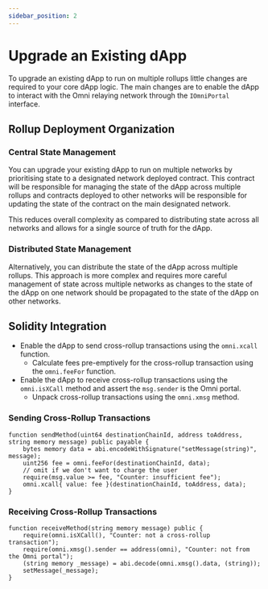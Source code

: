 ```yaml
---
sidebar_position: 2
---
```


# Upgrade an Existing dApp

To upgrade an existing dApp to run on multiple rollups little changes are required to your core dApp logic. The main changes are to enable the dApp to interact with the Omni relaying network through the `IOmniPortal` interface.

## Rollup Deployment Organization

### Central State Management

You can upgrade your existing dApp to run on multiple networks by prioritising state to a designated network deployed contract. This contract will be responsible for managing the state of the dApp across multiple rollups and contracts deployed to other networks will be responsible for updating the state of the contract on the main designated network.

This reduces overall complexity as compared to distributing state across all networks and allows for a single source of truth for the dApp.

### Distributed State Management

Alternatively, you can distribute the state of the dApp across multiple rollups. This approach is more complex and requires more careful management of state across multiple networks as changes to the state of the dApp on one network should be propagated to the state of the dApp on other networks.

## Solidity Integration

- Enable the dApp to send cross-rollup transactions using the `omni.xcall` function.
  - Calculate fees pre-emptively for the cross-rollup transaction using the `omni.feeFor` function.
- Enable the dApp to receive cross-rollup transactions using the `omni.isXCall` method and assert the `msg.sender` is the Omni portal.
  - Unpack cross-rollup transactions using the `omni.xmsg` method.

### Sending Cross-Rollup Transactions

```solidity
function sendMethod(uint64 destinationChainId, address toAddress, string memory message) public payable {
    bytes memory data = abi.encodeWithSignature("setMessage(string)", message);
    uint256 fee = omni.feeFor(destinationChainId, data);
    // omit if we don't want to charge the user
    require(msg.value >= fee, "Counter: insufficient fee");
    omni.xcall{ value: fee }(destinationChainId, toAddress, data);
}
```

### Receiving Cross-Rollup Transactions

```solidity
function receiveMethod(string memory message) public {
    require(omni.isXCall(), "Counter: not a cross-rollup transaction");
    require(omni.xmsg().sender == address(omni), "Counter: not from the Omni portal");
    (string memory _message) = abi.decode(omni.xmsg().data, (string));
    setMessage(_message);
}
```
